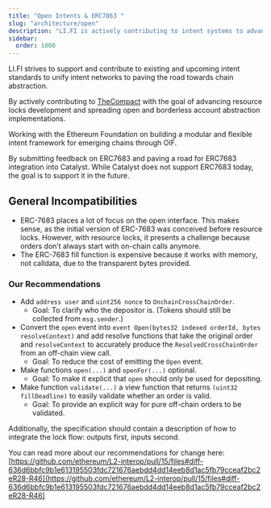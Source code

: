 ```yaml
---
title: "Open Intents & ERC7863 "
slug: "architecture/open"
description: "LI.FI is actively contributing to intent systems to advance intent adoption and cross-chain interopability through contributions to The Compact, Open Intents Framework (OIF), and feedback to ERC7683."
sidebar:
  order: 1000
---
```

LI.FI strives to support and contribute to existing and upcoming intent standards to unify intent networks to paving the road towards chain abstraction.

By actively contributing to [TheCompact](https://github.com/Uniswap/the-compact/pull/65) with the goal of advancing resource locks development and spreading open and borderless account abstraction implementations.

Working with the Ethereum Foundation on building a modular and flexible intent framework for emerging chains through OIF.

By submitting feedback on ERC7683 and paving a road for ERC7683 integration into Catalyst. While Catalyst does not support ERC7683 today, the goal is to support it in the future.

## General Incompatibilities

* ERC-7683 places a lot of focus on the open interface. This makes sense, as the initial version of ERC-7683 was conceived before resource locks. However, with resource locks, it presents a challenge because orders don’t always start with on-chain calls anymore.
* The ERC-7683 fill function is expensive because it works with memory, not calldata, due to the transparent bytes provided.

### Our Recommendations

* Add `address user` and `uint256 nonce` to `OnchainCrossChainOrder`.
  * Goal: To clarify who the depositor is. (Tokens should still be collected from `msg.sender`.)
* Convert the `open` event into `event Open(bytes32 indexed orderId, bytes resolveContext)` and add resolve functions that take the original order and `resolveContext` to accurately produce the `ResolvedCrossChainOrder` from an off-chain view call.
  * Goal: To reduce the cost of emitting the `Open` event.
* Make functions `open(...)` and `openFor(...)` optional.
  * Goal: To make it explicit that `open` should only be used for depositing.
* Make function `validate(...)` a view function that returns `(uint32 fillDeadline)` to easily validate whether an order is valid.
  * Goal: To provide an explicit way for pure off-chain orders to be validated.

Additionally, the specification should contain a description of how to integrate the lock flow: outputs first, inputs second.

You can read more about our recommendations for change here:
[https://github.com/ethereum/L2-interop/pull/15/files#diff-636d6bbfc9b1e613195503fdc721676aebdd4dd14eeb8d1ac5fb79cceaf2bc2eR28-R46](https://github.com/ethereum/L2-interop/pull/15/files#diff-636d6bbfc9b1e613195503fdc721676aebdd4dd14eeb8d1ac5fb79cceaf2bc2eR28-R46)